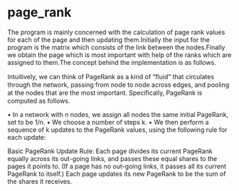 # page_rank
The program is mainly concerned with the calculation of page rank values for each of the page and then updating them.Initially the input for 
the program is the matrix which consists of the link between the nodes.Finally we obtain the page which is most important with help of the 
ranks which are assigned to them.The concept behind the implementation is as follows.

Intuitively, we can think of PageRank as a kind of “ﬂuid” that circulates through the network, passing from node to node across edges, 
and pooling at the nodes that are the most important. Speciﬁcally, PageRank is computed as follows.

• In a network with n nodes, we assign all nodes the same initial PageRank, set to be 1/n.
• We choose a number of steps k. 
• We then perform a sequence of k updates to the PageRank values, using the following rule for each update:

Basic PageRank Update Rule: Each page divides its current PageRank equally across its out-going links, and passes these equal shares to the
pages it points to. (If a page has no out-going links, it passes all its current PageRank to itself.) Each page updates its new PageRank to
be the sum of the shares it receives.
